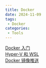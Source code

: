 ```yaml
---
title: Docker
date: 2024-11-09
tags:
 - Docker
categories:
 - Tools
---
```




[Docker 入门](docker.md)  
[Hyper-V 和 WSL](hyper-v-and-wsl.md)  
[Docker 镜像推送](pushing-images.md)  